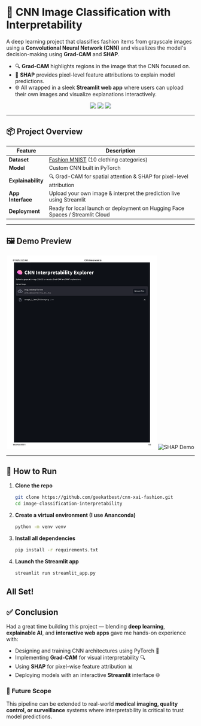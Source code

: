 # 🧠 CNN Image Classification with Interpretability

A deep learning project that classifies fashion items from grayscale images using a **Convolutional Neural Network (CNN)** and visualizes the model's decision-making using **Grad-CAM** and **SHAP**.

- 🔍 **Grad-CAM** highlights regions in the image that the CNN focused on.
- 🎯 **SHAP** provides pixel-level feature attributions to explain model predictions.
- 🌐 All wrapped in a sleek **Streamlit web app** where users can upload their own images and visualize explanations interactively.


<div align="center">
  <img src="https://img.shields.io/badge/PyTorch-red?style=flat&logo=pytorch">
  <img src="https://img.shields.io/badge/Streamlit-ff4b4b?style=flat&logo=streamlit">
  <img src="https://img.shields.io/badge/Explainable_AI-yellow?style=flat">
</div>

---

## 📦 Project Overview

| Feature | Description |
|--------|-------------|
| **Dataset** | [Fashion MNIST](https://github.com/zalandoresearch/fashion-mnist) (10 clothing categories) |
| **Model** | Custom CNN built in PyTorch |
| **Explainability** | 🔍 Grad-CAM for spatial attention & SHAP for pixel-level attribution |
| **App Interface** | Upload your own image & interpret the prediction live using Streamlit |
| **Deployment** | Ready for local launch or deployment on Hugging Face Spaces / Streamlit Cloud |

---

## 🖼 Demo Preview

<div align="center">
  <img src="assets/demo_gradcam.pdf" alt="Grad-CAM Demo" width="400">
  <img src="assets/demo.webm" alt="SHAP Demo" width="400">
</div>

---

## 🚀 How to Run

1. **Clone the repo**
   ```bash
   git clone https://github.com/geekatbest/cnn-xai-fashion.git
   cd image-classification-interpretability

2. **Create a virtual environment (I use Ananconda)**
   ```bash
   python -m venv venv

3. **Install all dependencies**
   ```bash
   pip install -r requirements.txt

4. **Launch the Streamlit app**
   ```bash
   streamlit run streamlit_app.py

## All Set!

## ✅ Conclusion

Had a great time building this project — blending **deep learning**, **explainable AI**, and **interactive web apps** gave me hands-on experience with:

- Designing and training CNN architectures using PyTorch 🧠  
- Implementing **Grad-CAM** for visual interpretability 🔍  
- Using **SHAP** for pixel-wise feature attribution 📊  
- Deploying models with an interactive **Streamlit** interface 🌐  

### 🚀 Future Scope  
This pipeline can be extended to real-world **medical imaging, quality control, or surveillance** systems where interpretability is critical to trust model predictions.



